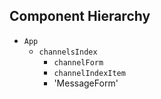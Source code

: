 ## Component Hierarchy

* `App`
  * `channelsIndex`
    * `channelForm`
    * `channelIndexItem`
    * 'MessageForm'
